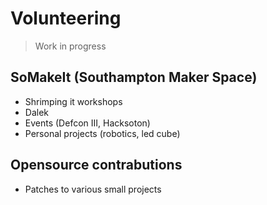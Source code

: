# Volunteering

> Work in progress

## SoMakeIt (Southampton Maker Space)

* Shrimping it workshops
* Dalek
* Events (Defcon III, Hacksoton)
* Personal projects (robotics, led cube)

## Opensource contrabutions

* Patches to various small projects
